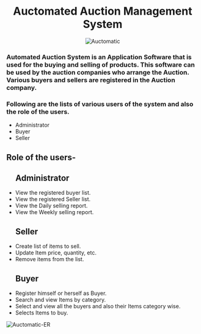 <div align=center>
  <h1> Auctomated Auction Management System </h1>
</div>

<p align="center">
  <img src="https://user-images.githubusercontent.com/97459166/229339339-c626d7ac-7152-4e15-9400-e5ddfe04d0dd.png" alt="Auctomatic">
</p>



<h3>Automated Auction System is an Application Software that is used for the buying and selling of products. This software can be used by the auction companies  who arrange the Auction. Various buyers and sellers are registered in the Auction company.</h3>
<h3>Following are the lists of various users of the system and also the role of the users.</h3>
<ul>
    <li>Administrator</li>
    <li>Buyer</li>
    <li>Seller</li>
</ul>

<h2>Role of the users-</h2>
<ul><h2>Administrator</h2>
    <li>View the registered buyer list.</li>
    <li>View the registered Seller list.</li>
    <li>View the Daily selling report.</li>
    <li>View the Weekly selling report.</li>
</ul>

<ul><h2>Seller</h2>
    <li>Create list of items to sell.</li>
    <li>Update Item price, quantity, etc.</li>
    <li>Remove items from the list.</li>
</ul>

<ul><h2>Buyer</h2>
    <li>Register himself or herself as Buyer.</li>
    <li>Search and view Items by category.</li>
    <li>Select and view all the buyers and also their Items category wise.</li>
    <li>Selects Items to buy.</li>
</ul>

![Auctomatic-ER](https://user-images.githubusercontent.com/97459166/229339282-015492b4-e97f-4055-a463-4f774071742d.png)

